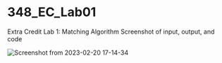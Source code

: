 # 348_EC_Lab01
Extra Credit Lab 1: Matching Algorithm
Screenshot of input, output, and code

![Screenshot from 2023-02-20 17-14-34](https://user-images.githubusercontent.com/123765346/220211560-b5712699-9313-4512-b034-b346477c1c67.png)

